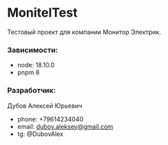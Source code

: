 # MonitelTest

Тестовый проект для компании Монитор Электрик.

### Зависимости:

* node: 18.10.0
* pnpm 8

### Разработчик:

Дубов Алексей Юрьевич

* phone: +79614234040
* email: dubov.aleksey@gmail.com
* tg: @DubovAlex


